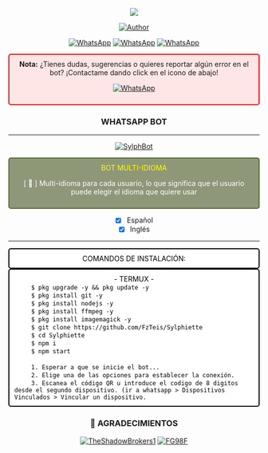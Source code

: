  
<p align="center"> 
<img src="https://telegra.ph/file/984d8ca31c6552a19f378.jpg" />
<p/>
<p align="center">
<a href="https://github.com/FzTeis"><img title="Author" src="https://img.shields.io/badge/Sylphiette-black?style=for-the-badge&logo=whatsApp"></a>
<p/>

<div align="center">

[![WhatsApp](https://img.shields.io/badge/CHANNEL-25D366?style=for-the-badge&logo=whatsapp&logoColor=white)](https://whatsapp.com/channel/0029Va6InNBFCCoM9xzKFG3G)
[![WhatsApp](https://img.shields.io/badge/GROUP-25D366?style=for-the-badge&logo=whatsapp&logoColor=white)](https://chat.whatsapp.com/IZnTbIcSVI6EXYHII2hlrK)
[![WhatsApp](https://img.shields.io/badge/Sylph-25D366?style=for-the-badge&logo=whatsapp&logoColor=white)](https://wa.me/17146121800?text=/menu) 

</div>

<div align="center">
<div style="border: 2px solid #f00; padding: 10px; border-radius: 5px; background-color: #ffe6e6;">
  <strong>Nota:</strong> ¿Tienes dudas, sugerencias o quieres reportar algún error en el bot? ¡Contactame dando click en el icono de abajo!

[![WhatsApp](https://img.shields.io/badge/Support-2CA5E0?style=for-the-badge&logo=whatsapp&logoColor=white)](https://wa.me/5212431268546)

</div>
<h3 align="center">WHATSAPP BOT</h3>

***
<p align="center">
<a href="#"><img title="SylphBot" src="https://img.shields.io/badge/¡¡Gracias por usar a Sylphiette!!-red?colorA=%255ff0000&colorB=%23017e40&style=for-the-badge"></a> 
</p>  
<div style="border: 2px solid #556b2f; padding: 10px; border-radius: 5px; background-color: #8f9779; color: white;">
  <stron>
    <span style="color: yellow;">BOT MULTI-IDIOMA</span>
  </strong>

[ 🌱 ] Multi-idioma para cada usuario, lo que significa que el usuario puede elegir el idioma que quiere usar
</div>

- [x] Español
- [x] Inglés

***
<div style="border: 2px solid black; padding: 10px; border-radius: 5px; background-color: white; color: black;"> COMANDOS DE INSTALACIÓN:
</div>
<div style="border: 2px solid black; padding: 10px; border-radius: 5px; background-color: white; color: black;">
- TERMUX -

  <pre style="margin: 0; text-align: left;">
    <code>$ pkg upgrade -y && pkg update -y</code>
    <code>$ pkg install git -y</code>
    <code>$ pkg install nodejs -y</code>
    <code>$ pkg install ffmpeg -y</code>
    <code>$ pkg install imagemagick -y</code>
    <code>$ git clone https://github.com/FzTeis/Sylphiette</code>
    <code>$ cd Sylphiette</code>
    <code>$ npm i </code>
    <code>$ npm start</code>
    
    <code>1. Esperar a que se inicie el bot...</code>
    <code>2. Elige una de las opciones para establecer la conexión.</code>
    <code>3. Escanea el código QR u introduce el codigo de 8 digitos desde el segundo dispositivo. (ir a whatsapp > Dispositivos Vinculados > Vincular un dispositivo.</code>
</pre>
</div>

### 🌟 AGRADECIMIENTOS
[![TheShadowBrokers1](https://github.com/BrunoSobrino.png?size=60)](https://github.com/BrunoSobrino)
[![FG98F](https://github.com/FG98F.png?size=60)](https://github.com/FG98F) 